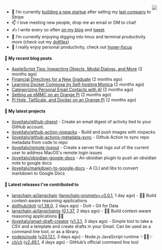 <img align="right" src="https://github-readme-stats.vercel.app/api?username=iloveitaly&show_icons=true&text_color=718096&hide_title=true"/>

- 🔭 I’m currently [building a new startup](https://mikebian.co/bye-stripe-on-to-the-next-adventure/) after selling my [last company](https://suitesync.io) to Stripe
- 📫 I love meeting new people, drop me an email or DM to chat!
- ✍️ I write every so often [on my blog](http://mikebian.co/) and [tweet](https://twitter.com/mike_bianco)
- 🌱 I’m currently enjoying digging into tmux and terminal productivity more (check out my [dotfiles](https://github.com/iloveitaly/dotfiles))
- 💬 I really enjoy personal productivity, check out [hyper-focus](https://github.com/iloveitaly/hyper-focus)

#### 📜 My recent blog posts


- [AppleScript Tips: Inspecting Objects, Modal Dialogs, and More](https://mikebian.co/applescript-tips-inspecting-objects-modal-dialogs-and-more/) (2 months ago)
- [Financial Directives for a New Graduate](https://mikebian.co/financial-directives-for-a-new-graduate/) (2 months ago)
- [Learning Docker Compose by Self-hosting Monica](https://mikebian.co/learning-docker-compose-by-self-hosting-monica/) (2 months ago)
- [Categorizing Personal Email Contacts with AI](https://mikebian.co/categorizing-personal-email-contacts-with-ai/) (2 months ago)
- [Setting up eMMC on an Orange Pi](https://mikebian.co/setting-up-emmc-on-an-orange-pi/) (2 months ago)
- [Pi Hole, TailScale, and Docker on an Orange Pi](https://mikebian.co/pi-hole-tailscale-and-docker-on-an-orange-pi/) (2 months ago)

#### 🌱 My latest projects


- [iloveitaly/github-digest](https://github.com/iloveitaly/github-digest) - Create an email digest of activity tied to your GitHub account.
- [iloveitaly/github-action-nixpacks](https://github.com/iloveitaly/github-action-nixpacks) - Build and push images with nixpacks
- [iloveitaly/github-actions-metadata-sync](https://github.com/iloveitaly/github-actions-metadata-sync) - Github Action to sync repo metadata from code to repo
- [iloveitaly/remote-logout](https://github.com/iloveitaly/remote-logout) - Create a server that logs out of the current user to address MacOS&#39;s remote login issues
- [iloveitaly/obsidian-google-docs](https://github.com/iloveitaly/obsidian-google-docs) - An obsidian plugin to push an obsidian note to google docs
- [iloveitaly/markdown-to-google-docs](https://github.com/iloveitaly/markdown-to-google-docs) - A CLI and libs to convert markdown to Google Docs

#### 🔭 Latest releases I've contributed to


- [langchain-ai/langchain](https://github.com/langchain-ai/langchain) ([langchain-prompty==0.0.1](https://github.com/langchain-ai/langchain/releases/tag/langchain-prompty%3D%3D0.0.1), 1 day ago) - 🦜🔗 Build context-aware reasoning applications
- [dolthub/dolt](https://github.com/dolthub/dolt) ([v1.38.0](https://github.com/dolthub/dolt/releases/tag/v1.38.0), 2 days ago) - Dolt – Git for Data
- [langchain-ai/langchainjs](https://github.com/langchain-ai/langchainjs) ([0.1.37](https://github.com/langchain-ai/langchainjs/releases/tag/0.1.37), 2 days ago) - 🦜🔗 Build context-aware reasoning applications 🦜🔗
- [iloveitaly/gmail-draft-creator](https://github.com/iloveitaly/gmail-draft-creator) ([v1.3.1](https://github.com/iloveitaly/gmail-draft-creator/releases/tag/v1.3.1), 3 days ago) - Simple tool to take a CSV and a template and create drafts in your Gmail. Can be used as a command line tool, or as a library.
- [nodejs/node](https://github.com/nodejs/node) ([v20.13.1](https://github.com/nodejs/node/releases/tag/v20.13.1), 3 days ago) - Node.js JavaScript runtime ✨🐢🚀✨
- [cli/cli](https://github.com/cli/cli) ([v2.49.1](https://github.com/cli/cli/releases/tag/v2.49.1), 4 days ago) - GitHub’s official command line tool
